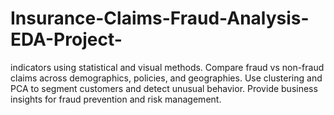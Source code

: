 # Insurance-Claims-Fraud-Analysis-EDA-Project-
indicators using statistical and visual methods.  Compare fraud vs non-fraud claims across demographics, policies, and geographies.  Use clustering and PCA to segment customers and detect unusual behavior.  Provide business insights for fraud prevention and risk management.
